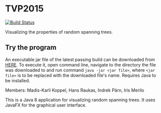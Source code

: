# TVP2015
[![Build Status](https://travis-ci.org/imerilo1100/TVP2015.svg?branch=master)](https://travis-ci.org/imerilo1100/TVP2015)

Visualizing the properties of random spanning trees.  

## Try the program
An executable jar file of the latest passing build can be downloaded from [HERE](https://s3-eu-west-1.amazonaws.com/tvp2015/TVP2015-1.0-jar-with-dependencies.jar). To execute it, open command line, navigate to the directory the file was downloaded to and run command `java -jar <jar file>`, where `<jar file>` is to be replaced with the downloaded file's name. Requires Java to be installed.
  
Members:
Madis-Karli Koppel,
Hans Raukas,
Indrek Pärn,
Iris Merilo  

This is a Java 8 application for visualizing random spanning trees. It uses JavaFX for the graphical user interface. 

